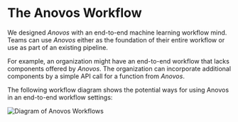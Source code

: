 # The Anovos Workflow

We designed _Anovos_ with an end-to-end machine learning workflow mind.
Teams can use _Anovos_ either as the foundation of their entire workflow or use as part of an existing pipeline.

For example, an organization might have an end-to-end workflow that lacks components offered by _Anovos_.
The organization can incorporate additional components by a simple API call for a function from _Anovos_.

The following workflow diagram shows the potential ways for using Anovos in an end-to-end workflow settings:

![Diagram of Anovos Workflows](https://anovos.github.io/anovos-docs/assets/potential-workflow.png)
